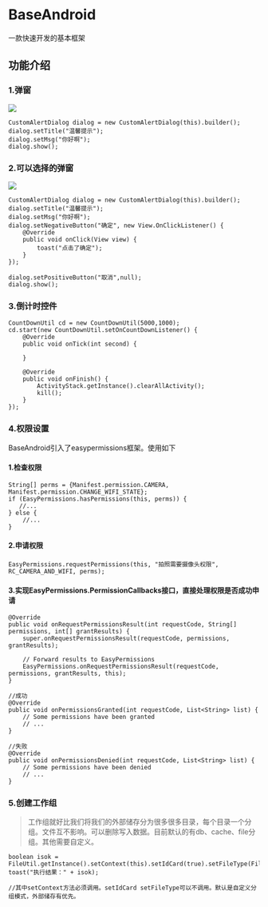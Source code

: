 # BaseAndroid
一款快速开发的基本框架

## 功能介绍

### 1.弹窗
![](https://github.com/fanhua1994/BaseAndroid/blob/master/image/%E4%BB%BFIOS%E5%BC%B9%E5%87%BA%E6%8F%90%E7%A4%BA%E6%A1%86.png?raw=true)
```
CustomAlertDialog dialog = new CustomAlertDialog(this).builder();
dialog.setTitle("温馨提示");
dialog.setMsg("你好啊");
dialog.show();
```

### 2.可以选择的弹窗
![](https://github.com/fanhua1994/BaseAndroid/blob/master/image/%E4%BB%BFIOS%E5%BC%B9%E5%87%BA%E9%80%89%E6%8B%A9%E6%A1%86.png?raw=true)
```
CustomAlertDialog dialog = new CustomAlertDialog(this).builder();
dialog.setTitle("温馨提示");
dialog.setMsg("你好啊");
dialog.setNegativeButton("确定", new View.OnClickListener() {
	@Override
	public void onClick(View view) {
		toast("点击了确定");
	}
});

dialog.setPositiveButton("取消",null);
dialog.show();
```

### 3.倒计时控件
```
CountDownUtil cd = new CountDownUtil(5000,1000);
cd.start(new CountDownUtil.setOnCountDownListener() {
	@Override
	public void onTick(int second) {

	}

	@Override
	public void onFinish() {
		ActivityStack.getInstance().clearAllActivity();
		kill();
	}
});
```

### 4.权限设置
BaseAndroid引入了easypermissions框架。使用如下
#### 1.检查权限
```
String[] perms = {Manifest.permission.CAMERA, Manifest.permission.CHANGE_WIFI_STATE};
if (EasyPermissions.hasPermissions(this, perms)) {
   //...     
} else {
    //...
}
```

#### 2.申请权限
```
EasyPermissions.requestPermissions(this, "拍照需要摄像头权限",
RC_CAMERA_AND_WIFI, perms);
```
#### 3.实现EasyPermissions.PermissionCallbacks接口，直接处理权限是否成功申请
```
@Override
public void onRequestPermissionsResult(int requestCode, String[] permissions, int[] grantResults) {
	super.onRequestPermissionsResult(requestCode, permissions, grantResults);

	// Forward results to EasyPermissions
	EasyPermissions.onRequestPermissionsResult(requestCode, permissions, grantResults, this);
}

//成功
@Override
public void onPermissionsGranted(int requestCode, List<String> list) {
	// Some permissions have been granted
	// ...
}

//失败
@Override
public void onPermissionsDenied(int requestCode, List<String> list) {
	// Some permissions have been denied
	// ...
}
```

### 5.创建工作组
> 工作组就好比我们将我们的外部储存分为很多很多目录，每个目录一个分组。文件互不影响。可以删除写入数据。目前默认的有db、cache、file分组。其他需要自定义。
```
boolean isok = FileUtil.getInstance().setContext(this).setIdCard(true).setFileType(FileUtil.CACHE_FILE).createWorkGroup("mycache12");
toast("执行结果：" + isok);

//其中setContext方法必须调用。setIdCard setFileType可以不调用。默认是自定义分组模式，外部储存有优先。
```
